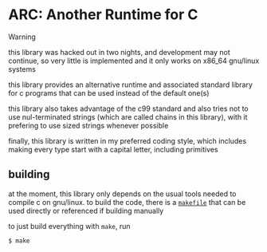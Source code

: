 # ARC: **A**nother **R**untime for **C**

> [!WARNING]
> this library was hacked out in two nights, and development may not continue,
> so very little is implemented and it only works on x86\_64 gnu/linux systems

this library provides an alternative runtime and associated standard library for
c programs that can be used instead of the default one(s)

this library also takes advantage of the c99 standard and also tries not to use
nul-terminated strings (which are called chains in this library), with it
prefering to use sized strings whenever possible

finally, this library is written in my preferred coding style, which includes
making every type start with a capital letter, including primitives

## building

at the moment, this library only depends on the usual tools needed to compile c
on gnu/linux. to build the code, there is a [`makefile`](./makefile) that can be used
directly or referenced if building manually

to just build everything with `make`, run
```console
$ make
```
